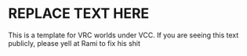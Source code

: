 #  REPLACE TEXT HERE

This is a template for VRC worlds under VCC. If you are seeing this text publicly, please yell at Rami to fix his shit